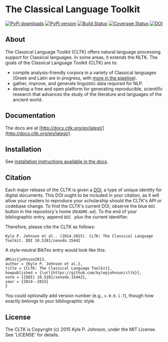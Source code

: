 The Classical Language Toolkit
==============================

[![PyPi downloads](http://img.shields.io/pypi/v/cltk.svg?style=flat)](https://pypi.python.org/pypi/cltk/) [![PyPI version](http://img.shields.io/pypi/dm/cltk.svg?style=flat)](https://pypi.python.org/pypi/cltk/)  [![Build Status](http://img.shields.io/travis/kylepjohnson/cltk.svg?style=flat)](https://travis-ci.org/kylepjohnson/cltk) [![Coverage Status](https://coveralls.io/repos/kylepjohnson/cltk/badge.svg?branch=master)](https://coveralls.io/r/kylepjohnson/cltk?branch=master) [![DOI](https://zenodo.org/badge/10145/kylepjohnson/cltk.svg)](http://dx.doi.org/10.5281/zenodo.15442)


About 
-----
The Classical Language Toolkit (CLTK) offers natural language processing support for Classical languages. In some areas, it extends the NLTK. The goals of the Classical Language Toolkit (CLTK) are to:

*   compile analysis-friendly corpora in a variety of Classical languages (Greek and Latin are in progress, with [more in the pipeline](https://github.com/kylepjohnson/cltk/wiki/List-of-Classical-languages)).
*   gather, improve, and generate linguistic data required for NLP.
*   develop a free and open platform for generating reproducible, scientific research that advances the study of the literature and languages of the ancient world.


Documentation
-------------

The docs are at [http://docs.cltk.org/en/latest/](http://docs.cltk.org/en/latest/).


Installation
------------

See [installation instructions available in the docs](http://docs.cltk.org/en/latest/installation.html).


Citation
--------

Each major release of the CLTK is given a [DOI](http://en.wikipedia.org/wiki/Digital_object_identifier), a type of unique identity for digital documents. This DOI ought to be included in your citation, as it will allow your readers to reproduce your scholarship should the CLTK's API or codebase change. To find the CLTK's current DOI, observe the blue `DOI` button in the repository's home (`README.md`). To the end of your bibliographic entry, append `DOI ` plus the current identifier.

Therefore, please cite the CLTK as follows: 
```
Kyle P. Johnson et al.. (2014-2015). CLTK: The Classical Language Toolkit. DOI 10.5281/zenodo.15442
```

A style-neutral BibTex entry would look like this:
```
@Misc{johnson2013,
author = {Kyle P. Johnson et al.},
title = {CLTK: The Classical Language Toolkit},
howpublished = {\url{https://github.com/kylepjohnson/cltk}},
note = {{DOI} 10.5281/zenodo.15442},
year = {2014--2015}
}
```

You could optionally add version number (e.g., `v.0.0.1.7`), though how exactly belongs to your bibliographic style.

License
-------

The CLTK is Copyright (c) 2015 Kyle P. Johnson, under the MIT License. See 'LICENSE' for details.

